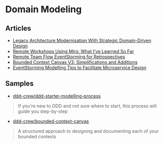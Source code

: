 # Domain Modeling

## Articles

- [Legacy Architecture Modernisation With Strategic Domain-Driven Design](https://medium.com/nick-tune-tech-strategy-blog/legacy-architecture-modernisation-with-strategic-domain-driven-design-3e7c05bb383f)
- [Remote Workshops Using Miro: What I’ve Learned So Far](https://medium.com/nick-tune-tech-strategy-blog/remote-workshops-using-miro-what-ive-learned-so-far-849391f0412b)
- [Remote Team Flow EventStorming for Retrospectives](https://medium.com/nick-tune-tech-strategy-blog/remote-team-flow-eventstorming-for-retrospectives-a8ea33cdb277)
- [Bounded Context Canvas V3: Simplifications and Additions](https://medium.com/nick-tune-tech-strategy-blog/bounded-context-canvas-v2-simplifications-and-additions-229ed35f825f)
- [EventStorming Modelling Tips to Facilitate Microservice Design](https://medium.com/nick-tune-tech-strategy-blog/eventstorming-modelling-tips-to-facilitate-microservice-design-1b1b0b838efc)
## Samples

- [ddd-crew/ddd-starter-modelling-process](https://github.com/ddd-crew/ddd-starter-modelling-process)
> If you're new to DDD and not sure where to start, this process will guide you step-by-step

- [ddd-crew/bounded-context-canvas](https://github.com/ddd-crew/bounded-context-canvas)
> A structured approach to designing and documenting each of your bounded contexts